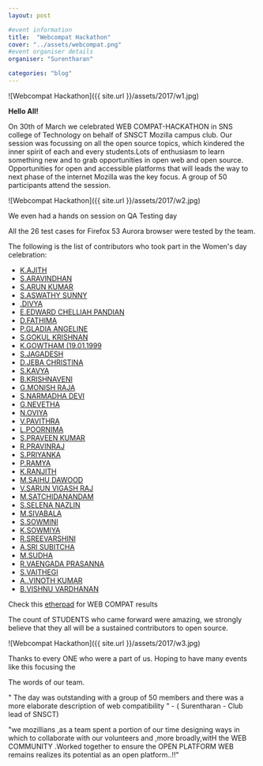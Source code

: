 ```yaml
---
layout: post

#event information
title:  "Webcompat Hackathon"
cover: "../assets/webcompat.png"
#event organiser details
organiser: "Surentharan"

categories: "blog"
---
```


![Webcompat Hackathon]({{ site.url }}/assets/2017/w1.jpg)

**Hello All!**

<p>On 30th of March we celebrated WEB COMPAT-HACKATHON in SNS college of Technology on behalf of SNSCT Mozilla campus club. Our  session was focussing on all the open source topics, which kindered the inner spirit of each and every students.Lots of enthusiasm to learn something new and to grab opportunities in open web and open source. Opportunities for open and accessible platforms that will leads  the way to next phase of the internet  Mozilla was the key focus. A group of 50 participants attend the session.</p>

![Webcompat Hackathon]({{ site.url }}/assets/2017/w2.jpg)

<p>We even had a hands on session on QA Testing day</p>

All the  26 test cases for Firefox 53 Aurora browser were tested by the team.

The following is the list of contributors who took part in the Women's day celebration:

- [K.AJITH](https://twitter.com/)
- [S.ARAVINDHAN](https://twitter.com/)
- [S.ARUN KUMAR](https://twitter.com/)
- [S.ASWATHY SUNNY](https://twitter.com/)
- [.DIVYA](https://twitter.com/)
- [E.EDWARD CHELLIAH PANDIAN](https://twitter.com/)
- [D.FATHIMA](https://twitter.com/)
- [P.GLADIA ANGELINE](https://twitter.com/)
- [S.GOKUL KRISHNAN](https://twitter.com/)
- [K.GOWTHAM (19.01.1999](https://twitter.com/)
- [S.JAGADESH](https://twitter.com/)
- [D.JEBA CHRISTINA](https://twitter.com/)
- [S.KAVYA](https://twitter.com/)
- [B.KRISHNAVENI](https://twitter.com/)
- [G.MONISH RAJA](https://twitter.com/)
- [S.NARMADHA DEVI](https://twitter.com/)
- [G.NEVETHA](https://twitter.com/)
- [N.OVIYA](https://twitter.com/)
- [V.PAVITHRA](https://twitter.com/)
- [L.POORNIMA](https://twitter.com/)
- [S.PRAVEEN KUMAR](https://twitter.com/)
- [R.PRAVINRAJ](https://twitter.com/)
- [S.PRIYANKA](https://twitter.com/)
- [P.RAMYA](https://twitter.com/)
- [K.RANJITH](https://twitter.com/)
- [M.SAIHU DAWOOD](https://twitter.com/)
- [V.SARUN VIGASH RAJ](https://twitter.com/)
- [M.SATCHIDANANDAM](https://twitter.com/)
- [S.SELENA NAZLIN](https://twitter.com/)
- [M.SIVABALA](https://twitter.com/)
- [S.SOWMINI](https://twitter.com/)
- [K.SOWMIYA](https://twitter.com/)
- [R.SREEVARSHINI](https://twitter.com/)
- [A.SRI SUBITCHA](https://twitter.com/)
- [M.SUDHA](https://twitter.com/)
- [R.VAENGADA PRASANNA](https://twitter.com/)
- [S.VAITHEGI](https://twitter.com/)
- [A..VINOTH KUMAR](https://twitter.com/)
- [B.VISHNU VARDHANAN](https://twitter.com/)



Check this [etherpad](https://public.etherpad-mozilla.org/p/SNSCT_Webcompat_Hackathon_2017-03-30) for WEB COMPAT results

<p>The count of STUDENTS who came forward were amazing, we strongly believe that they all will be a sustained contributors to open source.</p>

![Webcompat Hackathon]({{ site.url }}/assets/2017/w3.jpg)

<p>Thanks to every ONE who were a part of us. Hoping to have many events like this focusing the </p>

<p>The words of our team.</p>
<p>" The day was outstanding with a group of 50 members and  there was a more elaborate description of web compatibility " - ( Surentharan - Club lead of SNSCT)</p>
<p>"we mozillians ,as a team spent a portion of our time designing ways in which to collaborate with our volunteers and ,more broadly,witH the WEB COMMUNITY .Worked together to ensure the OPEN PLATFORM WEB remains realizes its potential as an open platform..!!" 


